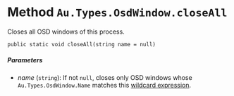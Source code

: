# Method `Au.Types.OsdWindow.closeAll`

Closes all OSD windows of this process.

```
public static void closeAll(string name = null)
```

##### Parameters

- *name*  (`string`):
    If not `null`, closes only OSD windows whose `Au.Types.OsdWindow.Name` matches this [wildcard expression](../articles/Wildcard%20expression.html).